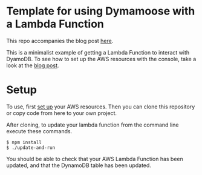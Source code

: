 # Template for using Dymamoose with a Lambda Function

This repo accompanies the blog post [here](https://blog.robertm.cc/2022/10/24/using-aws-dynamoose-in-a-lambda-function.html).

This is a minimalist example of getting a Lambda Function to interact with DyamoDB.
To see how to set up the AWS resources with the console, take a look at the [blog post](https://blog.robertm.cc/2022/10/24/using-aws-dynamoose-in-a-lambda-function.html).

# Setup

To use, first [set up](https://blog.robertm.cc/2022/10/24/using-aws-dynamoose-in-a-lambda-function.html) your AWS resources. Then you can clone this repository or copy code from here to your own project.

After cloning, to update your lambda function from the command line execute these commands.

    $ npm install
    $ ./update-and-run

You should be able to check that your AWS Lambda Function has been updated, and that the DynamoDB table has been updated.